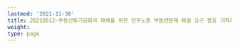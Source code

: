 ```yaml
---
lastmod: '2021-11-30'
title: 20210512-부동산투기공화국 해체를 위한 민주노총 부동산문제 해결 요구 발표 기자회견
weight: 
type: page
---
```

